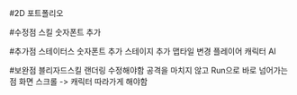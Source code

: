 #2D 포트폴리오

#수정점
스킬 숫자폰트 추가

#추가점
스테이터스 숫자폰트 추가
스테이지 추가
맵타일 변경
플레이어 캐릭터 AI

#보완점
블리자드스킬 랜더링 수정해야함
공격을 마치지 않고 Run으로 바로 넘어가는점
화면 스크롤 -> 캐릭터 따라가게 해야함
